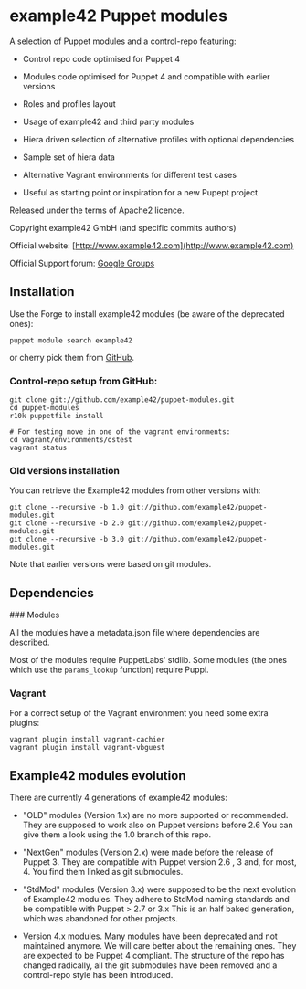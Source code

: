 # example42 Puppet modules

A selection of Puppet modules and a control-repo featuring:

  - Control repo code optimised for Puppet 4

  - Modules code optimised for Puppet 4 and compatible with earlier versions

  - Roles and profiles layout

  - Usage of example42 and third party modules

  - Hiera driven selection of alternative profiles with optional dependencies

  - Sample set of hiera data

  - Alternative Vagrant environments for different test cases

  - Useful as starting point or inspiration for a new Pupept project 

Released under the terms of Apache2 licence.

Copyright example42 GmbH (and specific commits authors)

Official website: [http://www.example42.com](http://www.example42.com)

Official Support forum: [Google Groups](https://groups.google.com/forum/#!forum/example42-puppet-modules)



## Installation

Use the Forge to install example42 modules (be aware of the deprecated ones):

    puppet module search example42

or cherry pick them from [GitHub](https://github.com/example42).

### Control-repo setup from GitHub:

    git clone git://github.com/example42/puppet-modules.git
    cd puppet-modules
    r10k puppetfile install
    
    # For testing move in one of the vagrant environments:
    cd vagrant/environments/ostest
    vagrant status

### Old versions installation

You can retrieve the Example42 modules from other versions with:

    git clone --recursive -b 1.0 git://github.com/example42/puppet-modules.git
    git clone --recursive -b 2.0 git://github.com/example42/puppet-modules.git
    git clone --recursive -b 3.0 git://github.com/example42/puppet-modules.git

Note that earlier versions were based on git modules.

## Dependencies

### Modules

All the modules have a metadata.json file where dependencies are described.

Most of the modules require PuppetLabs' stdlib.
Some modules (the ones which use the ```params_lookup``` function) require Puppi.

### Vagrant

For a correct setup of the Vagrant environment you need some extra plugins:

    vagrant plugin install vagrant-cachier
    vagrant plugin install vagrant-vbguest


## Example42 modules evolution

There are currently 4 generations of example42 modules:

* "OLD" modules (Version 1.x) are no more supported or recommended.
  They are supposed to work also on Puppet versions before 2.6
  You can give them a look using the 1.0 branch of this repo.

* "NextGen" modules (Version 2.x) were made before the release of Puppet 3.
  They are compatible with Puppet version 2.6 , 3 and, for most, 4.
  You find them linked as git submodules.

* "StdMod" modules (Version 3.x) were supposed to be the next evolution of Example42 modules.
  They adhere to StdMod naming standards and be compatible with Puppet > 2.7 or 3.x
  This is an half baked generation, which was abandoned for other projects.

* Version 4.x modules. Many modules have been deprecated and not maintained anymore.
  We will care better about the remaining ones. They are expected to be Puppet 4 compliant.
  The structure of the repo has changed radically, all the git submodules have been removed and a
  control-repo style has been introduced.

